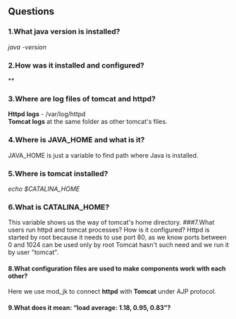 



## Questions


### 1.What java version is installed?

*java -version*

### 2.How was it installed and configured?
**

### 3.Where are log files of tomcat and httpd?
 **Httpd logs** - /var/log/httpd  
 **Tomcat logs** at the same folder as other tomcat's files.  

### 4.Where is JAVA_HOME and what is it?
JAVA_HOME is just a variable to find path where Java is installed.
### 5.Where is tomcat installed?
*echo $CATALINA_HOME*
### 6.What is CATALINA_HOME?
This variable shows us the way of tomcat's home directory.
###7.What users run httpd and tomcat processes? How is it configured?
Httpd is started by root because it needs to use port 80, as we know ports between 0 and 1024 can be used only by root
Tomcat hasn't such need and we run it by user "tomcat".
#### 8.What configuration files are used to make components work with each other?
Here we use mod_jk to connect **httpd** with **Tomcat** under  AJP protocol.
#### 9.What does it mean: “load average: 1.18, 0.95, 0.83”?
